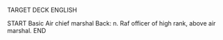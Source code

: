 TARGET DECK
ENGLISH

START
Basic
Air chief marshal
Back: n. Raf officer of high rank, above air marshal.
END
